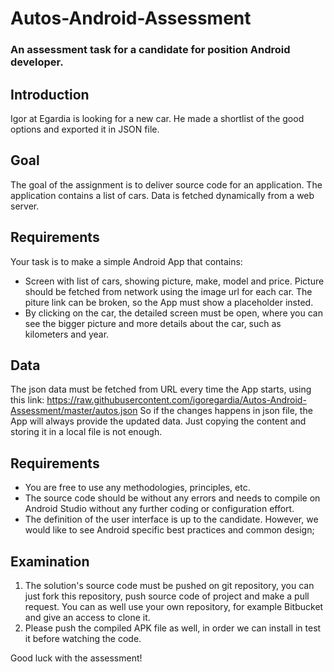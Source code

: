 # Autos-Android-Assessment
### An assessment task for a candidate for position Android developer.

## Introduction
Igor at Egardia is looking for a new car. He made a shortlist of the good options and exported it in JSON file.

## Goal
The goal of the assignment is to deliver source code for an application. The application contains a list of cars. Data is fetched dynamically from a web server.

## Requirements
Your task is to make a simple Android App that contains:
- Screen with list of cars, showing picture, make, model and price. Picture should be fetched from network using the image url for each car. The piture link can be broken, so the App must show a placeholder insted.
- By clicking on the car, the detailed screen must be open, where you can see the bigger picture and more details about the car, such as kilometers and year.

## Data
The json data must be fetched from URL every time the App starts, using this link:
https://raw.githubusercontent.com/igoregardia/Autos-Android-Assessment/master/autos.json
So if the changes happens in json file, the App will always provide the updated data.
Just copying the content and storing it in a local file is not enough.

## Requirements
- You are free to use any methodologies, principles, etc. 
- The source code should be without any errors and needs to compile on Android Studio without any further coding or configuration effort. 
- The definition of the user interface is up to the candidate. However, we would like to see Android specific best practices and common design;

## Examination
1. The solution's source code must be pushed on git repository, you can just fork this repository, push source code of project and make a pull request. You can as well use your own repository, for example Bitbucket and give an access to clone it.
2. Please push the compiled APK file as well, in order we can install in test it before watching the code.

Good luck with the assessment!
